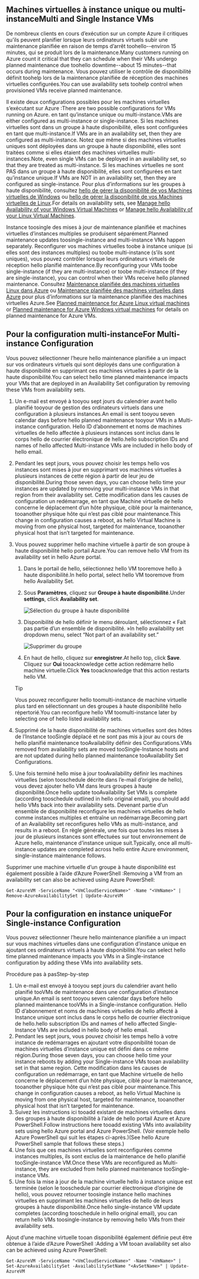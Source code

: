 

## <a name="multi-and-single-instance-vms"></a><span data-ttu-id="c8461-101">Machines virtuelles à instance unique ou multi-instance</span><span class="sxs-lookup"><span data-stu-id="c8461-101">Multi and Single Instance VMs</span></span>
<span data-ttu-id="c8461-102">De nombreux clients en cours d’exécution sur un compte Azure il critiques qu’ils peuvent planifier lorsque leurs ordinateurs virtuels subir une maintenance planifiée en raison de temps d’arrêt toohello--environ 15 minutes, qui se produit lors de la maintenance.</span><span class="sxs-lookup"><span data-stu-id="c8461-102">Many customers running on Azure count it critical that they can schedule when their VMs undergo planned maintenance due toohello downtime--about 15 minutes--that occurs during maintenance.</span></span> <span data-ttu-id="c8461-103">Vous pouvez utiliser le contrôle de disponibilité définit toohelp lors de la maintenance planifiée de réception des machines virtuelles configurées.</span><span class="sxs-lookup"><span data-stu-id="c8461-103">You can use availability sets toohelp control when provisioned VMs receive planned maintenance.</span></span>

<span data-ttu-id="c8461-104">Il existe deux configurations possibles pour les machines virtuelles s’exécutant sur Azure :</span><span class="sxs-lookup"><span data-stu-id="c8461-104">There are two possible configurations for VMs running on Azure.</span></span> <span data-ttu-id="c8461-105">en tant qu’instance unique ou multi-instance.</span><span class="sxs-lookup"><span data-stu-id="c8461-105">VMs are either configured as multi-instance or single-instance.</span></span> <span data-ttu-id="c8461-106">Si les machines virtuelles sont dans un groupe à haute disponibilité, elles sont configurées en tant que multi-instance.</span><span class="sxs-lookup"><span data-stu-id="c8461-106">If VMs are in an availability set, then they are configured as multi-instance.</span></span> <span data-ttu-id="c8461-107">Notez que même si des machines virtuelles uniques sont déployées dans un groupe à haute disponibilité, elles sont traitées comme si elles étaient des machines virtuelles multi-instances.</span><span class="sxs-lookup"><span data-stu-id="c8461-107">Note, even single VMs can be deployed in an availability set, so that they are treated as multi-instance.</span></span> <span data-ttu-id="c8461-108">Si les machines virtuelles ne sont PAS dans un groupe à haute disponibilité, elles sont configurées en tant qu’instance unique.</span><span class="sxs-lookup"><span data-stu-id="c8461-108">If VMs are NOT in an availability set, then they are configured as single-instance.</span></span>  <span data-ttu-id="c8461-109">Pour plus d’informations sur les groupes à haute disponibilité, consultez [hello de gérer la disponibilité de vos Machines virtuelles de Windows](../articles/virtual-machines/windows/manage-availability.md?toc=%2fazure%2fvirtual-machines%2fwindows%2ftoc.json) ou [hello de gérer la disponibilité de vos Machines virtuelles de Linux](../articles/virtual-machines/linux/manage-availability.md?toc=%2fazure%2fvirtual-machines%2flinux%2ftoc.json).</span><span class="sxs-lookup"><span data-stu-id="c8461-109">For details on availability sets, see [Manage hello Availability of your Windows Virtual Machines](../articles/virtual-machines/windows/manage-availability.md?toc=%2fazure%2fvirtual-machines%2fwindows%2ftoc.json) or [Manage hello Availability of your Linux Virtual Machines](../articles/virtual-machines/linux/manage-availability.md?toc=%2fazure%2fvirtual-machines%2flinux%2ftoc.json).</span></span>

<span data-ttu-id="c8461-110">Instance toosingle des mises à jour de maintenance planifiée et machines virtuelles d’instances multiples se produisent séparément.</span><span class="sxs-lookup"><span data-stu-id="c8461-110">Planned maintenance updates toosingle-instance and multi-instance VMs happen separately.</span></span> <span data-ttu-id="c8461-111">Reconfigurer vos machines virtuelles toobe à instance unique (si elles sont des instances multiples) ou toobe multi-instance (s’ils sont uniques), vous pouvez contrôler lorsque leurs ordinateurs virtuels de réception hello planifié maintenance.</span><span class="sxs-lookup"><span data-stu-id="c8461-111">By reconfiguring your VMs toobe single-instance (if they are multi-instance) or toobe multi-instance (if they are single-instance), you can control when their VMs receive hello planned maintenance.</span></span> <span data-ttu-id="c8461-112">Consultez [Maintenance planifiée des machines virtuelles Linux dans Azure](../articles/virtual-machines/linux/planned-maintenance.md?toc=%2fazure%2fvirtual-machines%2flinux%2ftoc.json) ou [Maintenance planifiée des machines virtuelles dans Azure](../articles/virtual-machines/windows/planned-maintenance.md?toc=%2fazure%2fvirtual-machines%2fwindows%2ftoc.json) pour plus d’informations sur la maintenance planifiée des machines virtuelles Azure.</span><span class="sxs-lookup"><span data-stu-id="c8461-112">See [Planned maintenance for Azure Linux virtual machines](../articles/virtual-machines/linux/planned-maintenance.md?toc=%2fazure%2fvirtual-machines%2flinux%2ftoc.json) or [Planned maintenance for Azure Windows virtual machines](../articles/virtual-machines/windows/planned-maintenance.md?toc=%2fazure%2fvirtual-machines%2fwindows%2ftoc.json) for details on planned maintenance for Azure VMs.</span></span>

## <a name="for-multi-instance-configuration"></a><span data-ttu-id="c8461-113">Pour la configuration multi-instance</span><span class="sxs-lookup"><span data-stu-id="c8461-113">For Multi-instance Configuration</span></span>
<span data-ttu-id="c8461-114">Vous pouvez sélectionner l’heure hello maintenance planifiée a un impact sur vos ordinateurs virtuels qui sont déployés dans une configuration à haute disponibilité en supprimant ces machines virtuelles à partir de la haute disponibilité.</span><span class="sxs-lookup"><span data-stu-id="c8461-114">You can select hello time planned maintenance impacts your VMs that are deployed in an Availability Set configuration by removing these VMs from availability sets.</span></span>

1. <span data-ttu-id="c8461-115">Un e-mail est envoyé à tooyou sept jours du calendrier avant hello planifié tooyour de gestion des ordinateurs virtuels dans une configuration à plusieurs instances.</span><span class="sxs-lookup"><span data-stu-id="c8461-115">An email is sent tooyou seven calendar days before hello planned maintenance tooyour VMs in a Multi-instance configuration.</span></span> <span data-ttu-id="c8461-116">Hello ID d’abonnement et noms de machines virtuelles de hello affectée à plusieurs instances sont inclus dans le corps hello de courrier électronique de hello.</span><span class="sxs-lookup"><span data-stu-id="c8461-116">hello subscription IDs and names of hello affected Multi-instance VMs are included in hello body of hello email.</span></span>
2. <span data-ttu-id="c8461-117">Pendant les sept jours, vous pouvez choisir les temps hello vos instances sont mises à jour en supprimant vos machines virtuelles à plusieurs instances de cette région à partir de leur jeu de disponibilité.</span><span class="sxs-lookup"><span data-stu-id="c8461-117">During those seven days, you can choose hello time your instances are updated by removing your multi-instance VMs in that region from their availability set.</span></span> <span data-ttu-id="c8461-118">Cette modification dans les causes de configuration un redémarrage, en tant que Machine virtuelle de hello concerne le déplacement d’un hôte physique, ciblé pour la maintenance, tooanother physique hôte qui n’est pas ciblé pour maintenance.</span><span class="sxs-lookup"><span data-stu-id="c8461-118">This change in configuration causes a reboot, as hello Virtual Machine is moving from one physical host, targeted for maintenance, tooanother physical host that isn’t targeted for maintenance.</span></span>
3. <span data-ttu-id="c8461-119">Vous pouvez supprimer hello machine virtuelle à partir de son groupe à haute disponibilité hello portail Azure.</span><span class="sxs-lookup"><span data-stu-id="c8461-119">You can remove hello VM from its availability set in hello Azure portal.</span></span>

   1. <span data-ttu-id="c8461-120">Dans le portail de hello, sélectionnez hello VM tooremove hello à haute disponibilité.</span><span class="sxs-lookup"><span data-stu-id="c8461-120">In hello portal, select hello VM tooremove from hello Availability Set.</span></span>  

   2. <span data-ttu-id="c8461-121">Sous **Paramètres**, cliquez sur **Groupe à haute disponibilité**.</span><span class="sxs-lookup"><span data-stu-id="c8461-121">Under **settings**, click **Availability set**.</span></span>

      ![Sélection du groupe à haute disponibilité](./media/virtual-machines-planned-maintenance-schedule/availabilitysetselection.png)

   3. <span data-ttu-id="c8461-123">Disponibilité de hello définir le menu déroulant, sélectionnez « Fait pas partie d’un ensemble de disponibilité. »</span><span class="sxs-lookup"><span data-stu-id="c8461-123">In hello availability set dropdown menu, select “Not part of an availability set.”</span></span>

      ![Supprimer du groupe](./media/virtual-machines-planned-maintenance-schedule/availabilitysetwarning.png)

   4. <span data-ttu-id="c8461-125">En haut de hello, cliquez sur **enregistrer**.</span><span class="sxs-lookup"><span data-stu-id="c8461-125">At hello top, click **Save**.</span></span> <span data-ttu-id="c8461-126">Cliquez sur **Oui** tooacknowledge cette action redémarre hello machine virtuelle.</span><span class="sxs-lookup"><span data-stu-id="c8461-126">Click **Yes** tooacknowledge that this action restarts hello VM.</span></span>

   >[!TIP]
   ><span data-ttu-id="c8461-127">Vous pouvez reconfigurer hello toomulti-instance de machine virtuelle plus tard en sélectionnant un des groupes à haute disponibilité hello répertorié.</span><span class="sxs-lookup"><span data-stu-id="c8461-127">You can reconfigure hello VM toomulti-instance later by selecting one of hello listed availability sets.</span></span>

4. <span data-ttu-id="c8461-128">Supprimé de la haute disponibilité de machines virtuelles sont des hôtes de l’Instance tooSingle déplacé et ne sont pas mis à jour au cours de hello planifié maintenance tooAvailability définir des Configurations.</span><span class="sxs-lookup"><span data-stu-id="c8461-128">VMs removed from availability sets are moved tooSingle-Instance hosts and are not updated during hello planned maintenance tooAvailability Set Configurations.</span></span>
5. <span data-ttu-id="c8461-129">Une fois terminé hello mise à jour tooAvailability définir les machines virtuelles (selon tooschedule décrite dans l’e-mail d’origine de hello), vous devez ajouter hello VM dans leurs groupes à haute disponibilité.</span><span class="sxs-lookup"><span data-stu-id="c8461-129">Once hello update tooAvailability Set VMs is complete (according tooschedule outlined in hello original email), you should add hello VMs back into their availability sets.</span></span> <span data-ttu-id="c8461-130">Devenant partie d’un ensemble de disponibilité reconfigure les machines virtuelles de hello comme instances multiples et entraîne un redémarrage.</span><span class="sxs-lookup"><span data-stu-id="c8461-130">Becoming part of an Availability set reconfigures hello VMs as multi-instance, and results in a reboot.</span></span> <span data-ttu-id="c8461-131">En règle générale, une fois que toutes les mises à jour de plusieurs instances sont effectuées sur tout environnement de Azure hello, maintenance d’instance unique suit.</span><span class="sxs-lookup"><span data-stu-id="c8461-131">Typically, once all multi-instance updates are completed across hello entire Azure environment, single-instance maintenance follows.</span></span>

<span data-ttu-id="c8461-132">Supprimer une machine virtuelle d’un groupe à haute disponibilité est également possible à l’aide d’Azure PowerShell :</span><span class="sxs-lookup"><span data-stu-id="c8461-132">Removing a VM from an availability set can also be achieved using Azure PowerShell:</span></span>

```
Get-AzureVM -ServiceName "<VmCloudServiceName>" -Name "<VmName>" | Remove-AzureAvailabilitySet | Update-AzureVM
```

## <a name="for-single-instance-configuration"></a><span data-ttu-id="c8461-133">Pour la configuration en instance unique</span><span class="sxs-lookup"><span data-stu-id="c8461-133">For Single-instance Configuration</span></span>
<span data-ttu-id="c8461-134">Vous pouvez sélectionner l’heure hello maintenance planifiée a un impact sur vous machines virtuelles dans une configuration d’instance unique en ajoutant ces ordinateurs virtuels à haute disponibilité.</span><span class="sxs-lookup"><span data-stu-id="c8461-134">You can select hello time planned maintenance impacts you VMs in a Single-instance configuration by adding these VMs into availability sets.</span></span>

<span data-ttu-id="c8461-135">Procédure pas à pas</span><span class="sxs-lookup"><span data-stu-id="c8461-135">Step-by-step</span></span>

1. <span data-ttu-id="c8461-136">Un e-mail est envoyé à tooyou sept jours du calendrier avant hello planifié tooVMs de maintenance dans une configuration d’instance unique.</span><span class="sxs-lookup"><span data-stu-id="c8461-136">An email is sent tooyou seven calendar days before hello planned maintenance tooVMs in a Single-instance configuration.</span></span> <span data-ttu-id="c8461-137">Hello ID d’abonnement et noms de machines virtuelles de hello affecté à Instance unique sont inclus dans le corps hello de courrier électronique de hello.</span><span class="sxs-lookup"><span data-stu-id="c8461-137">hello subscription IDs and names of hello affected Single-Instance VMs are included in hello body of hello email.</span></span>
2. <span data-ttu-id="c8461-138">Pendant les sept jours, vous pouvez choisir les temps hello à votre instance de redémarrages en ajoutant votre disponibilité tooan de machines virtuelles d’instance unique est défini dans ce même région.</span><span class="sxs-lookup"><span data-stu-id="c8461-138">During those seven days, you can choose hello time your instance reboots by adding your Single-instance VMs tooan availability set in that same region.</span></span> <span data-ttu-id="c8461-139">Cette modification dans les causes de configuration un redémarrage, en tant que Machine virtuelle de hello concerne le déplacement d’un hôte physique, ciblé pour la maintenance, tooanother physique hôte qui n’est pas ciblé pour maintenance.</span><span class="sxs-lookup"><span data-stu-id="c8461-139">This change in configuration causes a reboot, as hello Virtual Machine is moving from one physical host, targeted for maintenance, tooanother physical host that isn’t targeted for maintenance.</span></span>
3. <span data-ttu-id="c8461-140">Suivez les instructions ici tooadd existant de machines virtuelles dans des groupes à haute disponibilité à l’aide de hello portail Azure et Azure PowerShell.</span><span class="sxs-lookup"><span data-stu-id="c8461-140">Follow instructions here tooadd existing VMs into availability sets using hello Azure portal and Azure PowerShell.</span></span> <span data-ttu-id="c8461-141">(Voir exemple hello Azure PowerShell qui suit les étapes ci-après.)</span><span class="sxs-lookup"><span data-stu-id="c8461-141">(See hello Azure PowerShell sample that follows these steps.)</span></span>
4. <span data-ttu-id="c8461-142">Une fois que ces machines virtuelles sont reconfigurées comme instances multiples, ils sont exclus de la maintenance de hello planifié tooSingle-instance VM.</span><span class="sxs-lookup"><span data-stu-id="c8461-142">Once these VMs are reconfigured as Multi-instance, they are excluded from hello planned maintenance tooSingle-instance VMs.</span></span>
5. <span data-ttu-id="c8461-143">Une fois la mise à jour de la machine virtuelle hello à instance unique est terminée (selon le tooschedule par courrier électronique d’origine de hello), vous pouvez retourner toosingle instance hello machines virtuelles en supprimant les machines virtuelles de hello de leurs groupes à haute disponibilité.</span><span class="sxs-lookup"><span data-stu-id="c8461-143">Once hello single-instance VM update completes (according tooschedule in hello original email), you can return hello VMs toosingle-instance by removing hello VMs from their availability sets.</span></span>

<span data-ttu-id="c8461-144">Ajout d’une machine virtuelle tooan disponibilité également définie peut être obtenue à l’aide d’Azure PowerShell :</span><span class="sxs-lookup"><span data-stu-id="c8461-144">Adding a VM tooan availability set also can be achieved using Azure PowerShell:</span></span>

    Get-AzureVM -ServiceName "<VmCloudServiceName>" -Name "<VmName>" | Set-AzureAvailabilitySet -AvailabilitySetName "<AvSetName>" | Update-AzureVM

<!--Anchors-->



<!--Link references-->
[Virtual Machines Manage Availability]: virtual-machines-windows-tutorial.md
[Understand planned versus unplanned maintenance]: virtual-machines-manage-availability.md#Understand-planned-versus-unplanned-maintenance/
